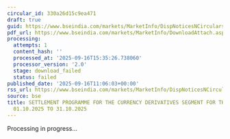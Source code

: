 ```yaml
---
circular_id: 330a26d15c9ea471
draft: true
guid: https://www.bseindia.com/markets/MarketInfo/DispNoticesNCirculars.aspx?Noticeid={454E8D89-46E0-4C4B-808F-84C71307C24A}&noticeno=20250916-31&dt=09/16/2025&icount=31&totcount=78&flag=0
pdf_url: https://www.bseindia.com/markets/MarketInfo/DownloadAttach.aspx?id=20250916-31&attachedId=
processing:
  attempts: 1
  content_hash: ''
  processed_at: '2025-09-16T15:35:26.738060'
  processor_version: '2.0'
  stage: download_failed
  status: failed
published_date: '2025-09-16T11:06:03+00:00'
rss_url: https://www.bseindia.com/markets/MarketInfo/DispNoticesNCirculars.aspx?Noticeid={454E8D89-46E0-4C4B-808F-84C71307C24A}&noticeno=20250916-31&dt=09/16/2025&icount=31&totcount=78&flag=0
source: bse
title: SETTLEMENT PROGRAMME FOR THE CURRENCY DERIVATIVES SEGMENT FOR THE PERIOD FROM
  01.10.2025 TO 31.10.2025
---
```


Processing in progress...